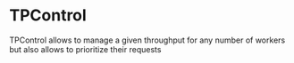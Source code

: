 # TPControl
TPControl allows to manage a given throughput for any number of workers but also allows to prioritize their requests
